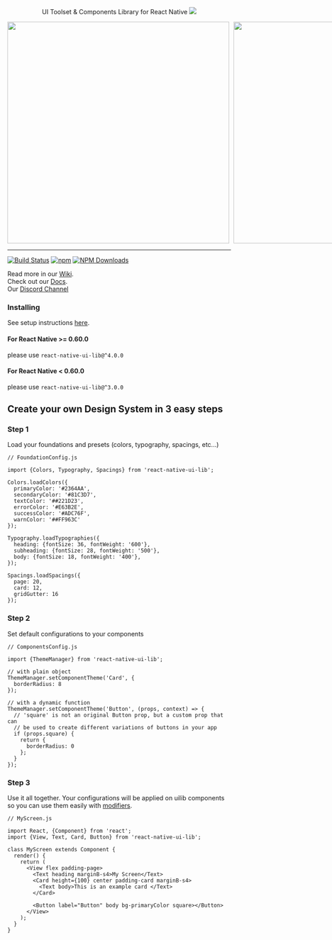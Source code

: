 <p align="center">
UI Toolset & Components Library for React Native
<img src="https://user-images.githubusercontent.com/1780255/64093084-a11b0300-cd5f-11e9-9175-a7b4d2b717a7.png"/>
</p>

<div style="display:flex">
     <div style="flex:1;padding-right:5px;">
          <img height="500" src="https://user-images.githubusercontent.com/1780255/72094962-3044b280-3320-11ea-8e41-aa83743bafb9.gif">
     </div>
     <div style="flex:1;padding-left:5px;">
          <img height="500" src="https://user-images.githubusercontent.com/1780255/72094961-3044b280-3320-11ea-95e2-9aa745c8b07d.gif">
     </div>
     <div style="flex:1;padding-left:5px;">
      <img height="500" src="https://user-images.githubusercontent.com/1780255/72094958-2fac1c00-3320-11ea-8f67-9d759cfa4ae1.gif">
    </div>
</div>

---
[![Build Status](https://travis-ci.org/wix/react-native-ui-lib.svg?branch=master)](https://travis-ci.org/wix/react-native-ui-lib)
[![npm](https://img.shields.io/npm/v/react-native-ui-lib.svg)](https://www.npmjs.com/package/react-native-ui-lib)
[![NPM Downloads](https://img.shields.io/npm/dm/react-native-ui-lib.svg?style=flat)](https://www.npmjs.com/package/react-native-ui-lib)



Read more in our [Wiki](https://github.com/wix/react-native-ui-lib/wiki). <br>
Check out our [Docs](https://wix.github.io/react-native-ui-lib/). <br>
Our [Discord Channel](https://discord.gg/2eW4g6Z)


### Installing

See setup instructions [here](https://github.com/wix/react-native-ui-lib/wiki/SETUP).

#### For React Native >= 0.60.0
please use `react-native-ui-lib@^4.0.0`

#### For React Native < 0.60.0
please use `react-native-ui-lib@^3.0.0`

## Create your own Design System in 3 easy steps

### Step 1
Load your foundations and presets (colors, typography, spacings, etc...)

```
// FoundationConfig.js

import {Colors, Typography, Spacings} from 'react-native-ui-lib';

Colors.loadColors({
  primaryColor: '#2364AA',
  secondaryColor: '#81C3D7',
  textColor: '##221D23',
  errorColor: '#E63B2E',
  successColor: '#ADC76F',
  warnColor: '##FF963C'
});

Typography.loadTypographies({
  heading: {fontSize: 36, fontWeight: '600'},
  subheading: {fontSize: 28, fontWeight: '500'},
  body: {fontSize: 18, fontWeight: '400'},
});

Spacings.loadSpacings({
  page: 20,
  card: 12,
  gridGutter: 16
});

```

### Step 2
Set default configurations to your components

```
// ComponentsConfig.js

import {ThemeManager} from 'react-native-ui-lib';

// with plain object
ThemeManager.setComponentTheme('Card', {
  borderRadius: 8
});

// with a dynamic function
ThemeManager.setComponentTheme('Button', (props, context) => {
  // 'square' is not an original Button prop, but a custom prop that can
  // be used to create different variations of buttons in your app
  if (props.square) {
    return {
      borderRadius: 0
    };
  }
});
```

### Step 3
Use it all together. 
Your configurations will be applied on uilib components so you can use them easily with [modifiers](https://github.com/wix/react-native-ui-lib/wiki/MODIFIERS). 

```
// MyScreen.js

import React, {Component} from 'react';
import {View, Text, Card, Button} from 'react-native-ui-lib';

class MyScreen extends Component {
  render() {
    return (
      <View flex padding-page>
        <Text heading marginB-s4>My Screen</Text>
        <Card height={100} center padding-card marginB-s4>
          <Text body>This is an example card </Text>
        </Card>
        
        <Button label="Button" body bg-primaryColor square></Button>
      </View>
    );
  }
}
```
